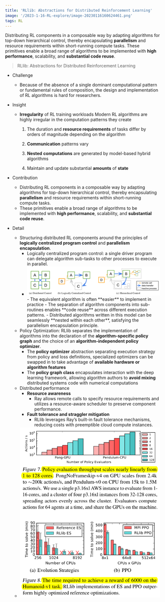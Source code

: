 ```yaml
---
title: 'RLlib: Abstractions for Distributed Reinforcement Learning'
image: '/2023-1-16-RL-explore/image-20230116160624461.png'
tags: RL
---
```

Distributing RL components in a composable way by adapting algorithms for top-down hierarchical control, thereby encapsulating **parallelism** and resource requirements within short-running compute tasks. These primitives enable a broad range of algorithms to be implemented with **high performance**, scalability, and **substantial code reuse**.
<!--more-->

> RLlib: Abstractions for Distributed Reinforcement Learning

- Challenge

	- Because of the absence of a single dominant computational pattern  or fundamental rules of composition, the design and implementation of RL algorithms is hard for researchers.

- Insight

	- **Irregularity** of RL training workloads Modern RL algorithms are highly irregular in the computation patterns they create

		1. The duration and **resource requirements** of tasks differ by orders of magnitude depending on the algorithm
		2. **Communication** patterns vary
		3. **Nested** **computations** are generated by model-based hybrid algorithms

		4. Maintain and update substantial **amounts** of **state**

- Contribution

	- Distributing RL components in a composable way by adapting algorithms for top-down hierarchical control, thereby encapsulating **parallelism** and resource requirements within short-running compute tasks.
	- These primitives enable a broad range of algorithms to be implemented with **high performance**, scalability, and **substantial code reuse**.

- Detail

	- Structuring distributed RL components around the principles of **logically centralized program control** and **parallelism encapsulation**.
		- Logically centralized program control: a single driver program can delegate algorithm sub-tasks to other processes to execute in parallel. 
		- <img src="../images/2023-1-16-RL-explore/image-20230116160624461.png" alt="image-20230116160624461" style="zoom:100%;" />
			- The equivalent algorithm is often **easier** to implement in practice
			- The separation of algorithm components into sub-routines enables **code reuse** across different execution patterns.
			- Distributed algorithms written in this model can be seamlessly **nested within each other**, satisfying the parallelism encapsulation principle.
	- Policy Optimization: RLlib separates the implementation of algorithms into the declaration of the **algorithm-specific policy graph** and the choice of an **algorithm-independent policy optimizer**.
		- The **policy optimizer** abstraction separating execution strategy from policy and loss definitions, specialized optimizers can be swapped in to take advantage of **available hardware or algorithm features**
		- The **policy graph class** encapsulates interaction with the deep learning framework, allowing algorithm authors to **avoid mixing** distributed systems code with numerical computations
	- Distributed performance
		- **Resource awareness**
			- Ray allows remote calls to specify resource requirements and utilizes a resource-aware scheduler to preserve component performance.
		- **Fault tolerance and straggler mitigation**
			- RLlib leverages Ray’s built-in fault tolerance mechanisms, reducing costs with preemptible cloud compute instances.
	- <img src="../images/2023-1-16-RL-explore/image-20230116161405179.png" alt="image-20230116161405179"  />

